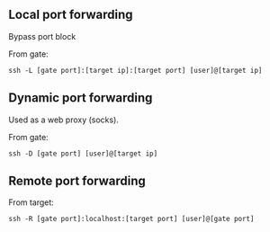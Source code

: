 ## Local port forwarding

Bypass port block

From gate:

```shell
ssh -L [gate port]:[target ip]:[target port] [user]@[target ip]
```

## Dynamic port forwarding

Used as a web proxy (socks).

From gate:

```shell
ssh -D [gate port] [user]@[target ip]
```

## Remote port forwarding

From target:

 ```shell
 ssh -R [gate port]:localhost:[target port] [user]@[gate port]
 ```